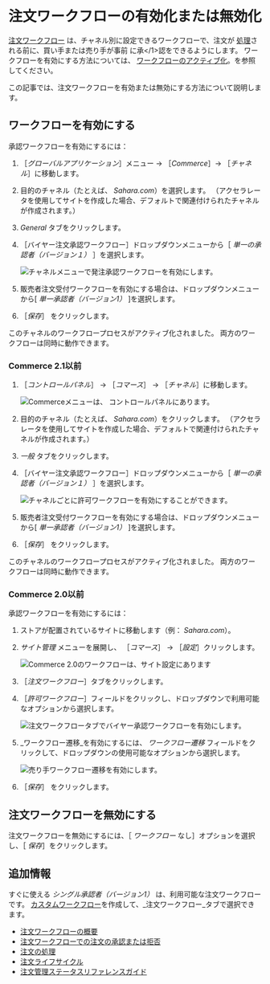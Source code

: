 # 注文ワークフローの有効化または無効化

[注文ワークフロー](./introduction-to-order-workflows.md) は、チャネル別に設定できるワークフローで、注文が [処理](../orders/processing-an-order.md)される前に、買い手または売り手が事前
に承</1>認をできるようにします。 ワークフローを有効にする方法については、 [ワークフローのアクティブ化](https://learn.liferay.com/dxp/latest/en/process-automation/workflow/using-workflows/activating-workflow.html)。を参照してください。</p> 

この記事では、注文ワークフローを有効または無効にする方法について説明します。



## ワークフローを有効にする

承認ワークフローを有効にするには：

1. ［_グローバルアプリケーション_］メニュー &rarr; ［_Commerce_］&rarr; ［_チャネル_］に移動します。
1. 目的のチャネル（たとえば、 _Sahara.com_）を選択します。 （アクセラレータを使用してサイトを作成した場合、デフォルトで関連付けられたチャネルが作成されます。）
1. _General_ タブをクリックします。
1. ［バイヤー注文承認ワークフロー］ドロップダウンメニューから［ _単一の承認者（バージョン１）_ ］を選択します。
   
   ![チャネルメニューで発注承認ワークフローを有効にします。](./enabling-or-disabling-order-workflows/images/06.png)

1. 販売者注文受付ワークフローを有効にする場合は、ドロップダウンメニューから[ _単一承認者（バージョン1）_ ]を選択します。

1. ［_保存_］ をクリックします。

このチャネルのワークフロープロセスがアクティブ化されました。 両方のワークフローは同時に動作できます。



### Commerce 2.1以前

1. ［_コントロールパネル_］ → ［_コマース_］ → ［_チャネル_］に移動します。
   
   ![Commerceメニューは、 コントロールパネルにあります。](./enabling-or-disabling-order-workflows/images/04.png)

1. 目的のチャネル（たとえば、 _Sahara.com_）をクリックします。 （アクセラレータを使用してサイトを作成した場合、デフォルトで関連付けられたチャネルが作成されます。）

1. _一般_ タブをクリックします。
1. ［バイヤー注文承認ワークフロー］ドロップダウンメニューから［ _単一の承認者（バージョン１）_ ］を選択します。
   
   ![チャネルごとに許可ワークフローを有効にすることができます。](./enabling-or-disabling-order-workflows/images/03.png)

1. 販売者注文受付ワークフローを有効にする場合は、ドロップダウンメニューから[ _単一承認者（バージョン1）_ ]を選択します。

1. ［_保存_］ をクリックします。

このチャネルのワークフロープロセスがアクティブ化されました。 両方のワークフローは同時に動作できます。



### Commerce 2.0以前

承認ワークフローを有効にするには：

1. ストアが配置されているサイトに移動します（例： _Sahara.com_）。
1. _サイト管理_ メニューを展開し、 ［_コマース_］ → ［_設定_］クリックします。
   
   ![Commerce 2.0のワークフローは、サイト設定にあります](./enabling-or-disabling-order-workflows/images/05.png)

1. ［_注文ワークフロー_］タブをクリックします。

1. ［_許可ワークフロー_］フィールドをクリックし、ドロップダウンで利用可能なオプションから選択します。
   
   ![注文ワークフロータブでバイヤー承認ワークフローを有効にします。](./enabling-or-disabling-order-workflows/images/01.png)

1. _ワークフロー遷移_を有効にするには、 _ワークフロー遷移_ フィールドをクリックして、ドロップダウンの使用可能なオプションから選択します。
   
   ![売り手ワークフロー遷移を有効にします。](./enabling-or-disabling-order-workflows/images/02.png)

1. ［_保存_］ をクリックします。



## 注文ワークフローを無効にする

注文ワークフローを無効にするには、［ _ワークフロー_ なし］オプションを選択し、［ _保存_］をクリックします。



## 追加情報

すぐに使える _シングル承認者（バージョン1）_ は、利用可能な注文ワークフローです。 [カスタムワークフロー](https://learn.liferay.com/dxp/latest/en/process-automation/workflow/introduction-to-workflow.html)を作成して、_注文ワークフロー_タブで選択できます。

* [注文ワークフローの概要](./introduction-to-order-workflows.md)
* [注文ワークフローでの注文の承認または拒否](approving-or-rejecting-orders-in-order-workflows.md)
* [注文の処理](../orders/processing-an-order.md)
* [注文ライフサイクル](../orders/order-life-cycle.md)
* [注文管理ステータスリファレンスガイド](../orders/order-management-statuses-reference-guide.md)
